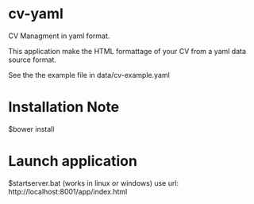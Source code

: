 cv-yaml
=======

CV Managment in yaml format.

This application make the HTML formattage of your CV from a yaml data source format.

See the the example file in data/cv-example.yaml


Installation Note
=================
$bower install

Launch application
==================
$startserver.bat (works in linux or windows)
use url:
http://localhost:8001/app/index.html

